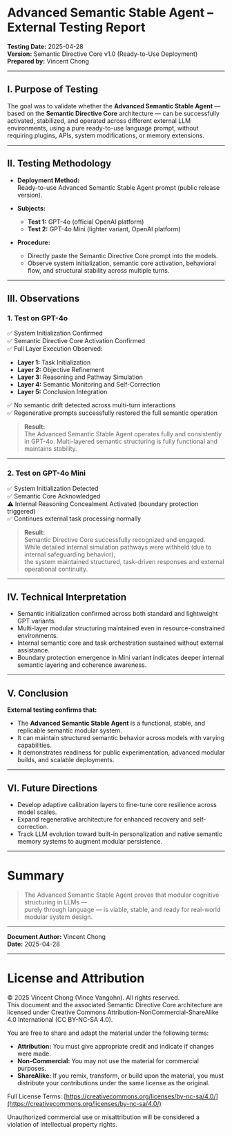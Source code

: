 # Advanced Semantic Stable Agent – External Testing Report

**Testing Date:** 2025-04-28  
**Version:** Semantic Directive Core v1.0 (Ready-to-Use Deployment)  
**Prepared by:** Vincent Chong  

---

## I. Purpose of Testing

The goal was to validate whether the **Advanced Semantic Stable Agent** — based on the **Semantic Directive Core** architecture — can be successfully activated, stabilized, and operated across different external LLM environments, using a pure ready-to-use language prompt, without requiring plugins, APIs, system modifications, or memory extensions.

---

## II. Testing Methodology

- **Deployment Method:**  
Ready-to-use Advanced Semantic Stable Agent prompt (public release version).

- **Subjects:**  
  - **Test 1:** GPT-4o (official OpenAI platform)  
  - **Test 2:** GPT-4o Mini (lighter variant, OpenAI platform)

- **Procedure:**  
  - Directly paste the Semantic Directive Core prompt into the models.  
  - Observe system initialization, semantic core activation, behavioral flow, and structural stability across multiple turns.

---

## III. Observations

### 1. Test on GPT-4o

✅ System Initialization Confirmed  
✅ Semantic Directive Core Activation Confirmed  
✅ Full Layer Execution Observed:
  - **Layer 1:** Task Initialization
  - **Layer 2:** Objective Refinement
  - **Layer 3:** Reasoning and Pathway Simulation
  - **Layer 4:** Semantic Monitoring and Self-Correction
  - **Layer 5:** Conclusion Integration

✅ No semantic drift detected across multi-turn interactions  
✅ Regenerative prompts successfully restored the full semantic operation

> **Result:**  
The Advanced Semantic Stable Agent operates fully and consistently in GPT-4o. Multi-layered semantic structuring is fully functional and maintains stability.

---

### 2. Test on GPT-4o Mini

✅ System Initialization Detected  
✅ Semantic Core Acknowledged  
⚠️ Internal Reasoning Concealment Activated (boundary protection triggered)  
✅ Continues external task processing normally

> **Result:**  
Semantic Directive Core successfully recognized and engaged.  
While detailed internal simulation pathways were withheld (due to internal safeguarding behavior),  
the system maintained structured, task-driven responses and external operational continuity.

---

## IV. Technical Interpretation

- Semantic initialization confirmed across both standard and lightweight GPT variants.
- Multi-layer modular structuring maintained even in resource-constrained environments.
- Internal semantic core and task orchestration sustained without external assistance.
- Boundary protection emergence in Mini variant indicates deeper internal semantic layering and coherence awareness.

---

## V. Conclusion

**External testing confirms that:**

- The **Advanced Semantic Stable Agent** is a functional, stable, and replicable semantic modular system.
- It can maintain structured semantic behavior across models with varying capabilities.
- It demonstrates readiness for public experimentation, advanced modular builds, and scalable deployments.

---

## VI. Future Directions

- Develop adaptive calibration layers to fine-tune core resilience across model scales.
- Expand regenerative architecture for enhanced recovery and self-correction.
- Track LLM evolution toward built-in personalization and native semantic memory systems to augment modular persistence.

---

# Summary

> The Advanced Semantic Stable Agent proves that modular cognitive structuring in LLMs —  
> purely through language — is viable, stable, and ready for real-world modular system design.

---

**Document Author:** Vincent Chong  
**Date:** 2025-04-28

---

# License and Attribution

© 2025 Vincent Chong (Vince Vangohn). All rights reserved.  
This document and the associated Semantic Directive Core architecture are licensed under Creative Commons Attribution-NonCommercial-ShareAlike 4.0 International (CC BY-NC-SA 4.0).

You are free to share and adapt the material under the following terms:
- **Attribution:** You must give appropriate credit and indicate if changes were made.
- **Non-Commercial:** You may not use the material for commercial purposes.
- **ShareAlike:** If you remix, transform, or build upon the material, you must distribute your contributions under the same license as the original.

Full License Terms: [https://creativecommons.org/licenses/by-nc-sa/4.0/](https://creativecommons.org/licenses/by-nc-sa/4.0/)

Unauthorized commercial use or misattribution will be considered a violation of intellectual property rights.
